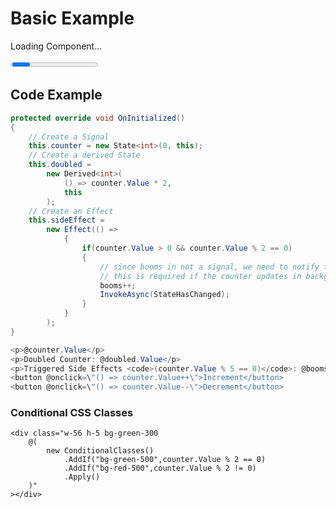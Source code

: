 # Basic Example

<div client=idle blazelkit-id="e9c8a553-8213-42f3-8afd-5e4442ffff1a">
<!--Blazor:{"type":"webassembly","prerenderId":"e9c8a553-8213-42f3-8afd-5e4442ffff1a","key":{"locationHash":"78a4f2be-04b4-4f33-836f-987374068868","formattedComponentKey":""},"assembly":"BlazeKit.Website.Islands","typeName":"BlazeKit.Website.Client.Components.Counter","parameterDefinitions":"W10=","parameterValues":"W10="}-->
<p>Loading Component...</p>
<progress class="progress"></progress>
<!--Blazor:{"prerenderId":"e9c8a553-8213-42f3-8afd-5e4442ffff1a"}-->
</div>

## Code Example

```csharp
protected override void OnInitialized()
{
    // Create a Signal
    this.counter = new State<int>(0, this);
    // Create a derived State
    this.doubled =
        new Derived<int>(
            () => counter.Value * 2,
            this
        );
    // Create an Effect
    this.sideEffect =
        new Effect(() =>
            {
                if(counter.Value > 0 && counter.Value % 2 == 0)
                {
                    // since booms in not a signal, we need to notify the UI manually
                    // this is required if the counter updates in background task
                    booms++;
                    InvokeAsync(StateHasChanged);
                }
            }
        );
}

<p>@counter.Value</p>
<p>Doubled Counter: @doubled.Value</p>
<p>Triggered Side Effects <code>(counter.Value % 5 == 0)</code>: @booms</p>
<button @onclick=\"() => counter.Value++\">Increment</button>
<button @onclick=\"() => counter.Value--\">Decrement</button>
```

### Conditional CSS Classes
```razor
<div class="w-56 h-5 bg-green-300
    @(
        new ConditionalClasses()
            .AddIf("bg-green-500",counter.Value % 2 == 0)
            .AddIf("bg-red-500",counter.Value % 2 != 0)
            .Apply()
    )"
></div>
```
